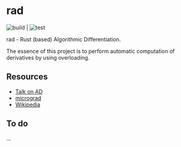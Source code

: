 # rad
![build](https://github.com/hidal00p/rad/actions/workflows/build.yml/badge.svg) | ![test](https://github.com/hidal00p/rad/actions/workflows/test.yml/badge.svg)

rad - Rust (based) Algorithmic Differentiation.

The essence of this project is to perform automatic computation of derivatives
by using overloading.

## Resources
* [Talk on AD](https://www.youtube.com/watch?v=ne99laPUxN4)
* [micrograd](https://github.com/karpathy/micrograd)
* [Wikipedia](https://en.wikipedia.org/wiki/Automatic_differentiation)

## To do
...
